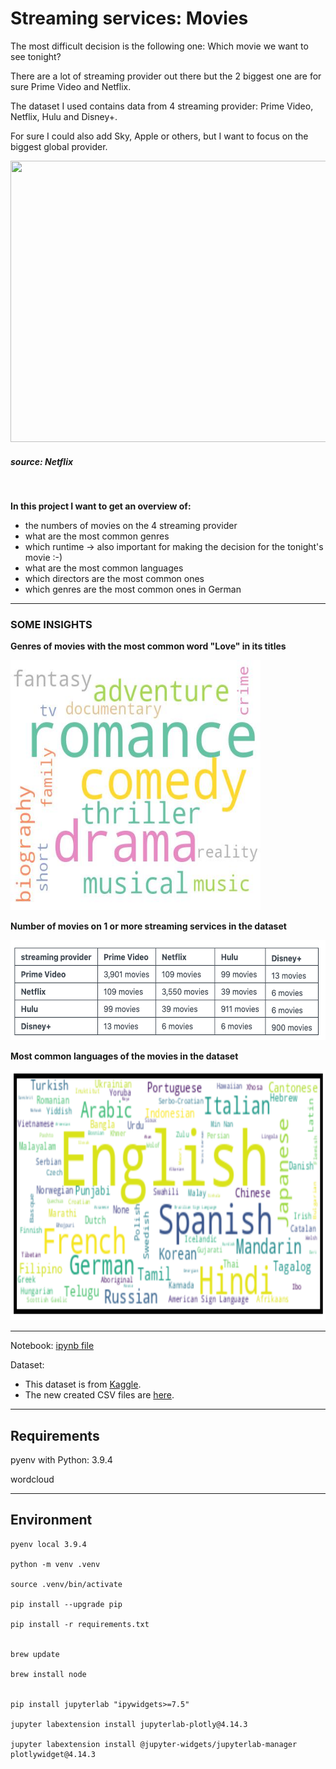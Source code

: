 # __Streaming services: Movies__

The most difficult decision is the following one: Which movie we want to see tonight?

There are a lot of streaming provider out there but the 2 biggest one are for sure Prime Video and Netflix.

The dataset I used contains data from 4 streaming provider: Prime Video, Netflix, Hulu and Disney+. 

For sure I could also add Sky, Apple or others, but I want to focus on the biggest global provider.


<img src="https://help.nflxext.com/43e0db2f-fea0-4308-bfb9-09f2a88f6ee4_what_is_netflix_1_en.png" width=760 height=450 />

##### source: Netflix

<br/>

__In this project I want to get an overview of:__
* the numbers of movies on the 4 streaming provider
* what are the most common genres
* which runtime -> also important for making the decision for the tonight's movie :-)
* what are the most common languages
* which directors are the most common ones
* which genres are the most common ones in German

---

### __SOME INSIGHTS__

__Genres of movies with the most common word "Love" in its titles__

<img src="https://github.com/IronMan2483/streaming_movies/blob/main/images/love-wordcloud.jpg" width=400 height=400 />


__Number of movies on 1 or more streaming services in the dataset__

<img src="https://github.com/IronMan2483/streaming_movies/blob/main/images/streaming_services.png" width=580 height=160 />


__Most common languages of the movies in the dataset__

<img src="https://github.com/IronMan2483/streaming_movies/blob/main/images/Languages.png" width=600 height=400 />

---

Notebook: [ipynb file](https://github.com/IronMan2483/streaming_movies/blob/main/notebook/notebook_streaming_movies.ipynb)

Dataset: 
- This dataset is from [Kaggle](https://www.kaggle.com/ruchi798/movies-on-netflix-prime-video-hulu-and-disney?select=MoviesOnStreamingPlatforms_updated.csv).
- The new created CSV files are [here](https://github.com/IronMan2483/streaming_movies/blob/main/data).

---

## __Requirements__

pyenv with Python: 3.9.4

wordcloud

---

## __Environment__

`````
pyenv local 3.9.4

python -m venv .venv

source .venv/bin/activate

pip install --upgrade pip

pip install -r requirements.txt


brew update

brew install node


pip install jupyterlab "ipywidgets>=7.5"

jupyter labextension install jupyterlab-plotly@4.14.3

jupyter labextension install @jupyter-widgets/jupyterlab-manager plotlywidget@4.14.3
```````````

